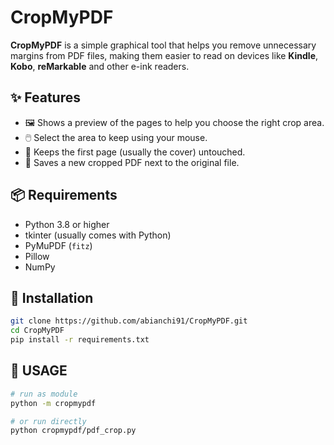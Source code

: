 # CropMyPDF

**CropMyPDF** is a simple graphical tool that helps you remove unnecessary margins from PDF files, making them easier to read on devices like **Kindle**, **Kobo**, **reMarkable** and other e-ink readers.

## ✨ Features

- 🖼️ Shows a preview of the pages to help you choose the right crop area.
- 🖱️ Select the area to keep using your mouse.
- 📄 Keeps the first page (usually the cover) untouched.
- 💾 Saves a new cropped PDF next to the original file.

## 📦 Requirements

- Python 3.8 or higher
- tkinter (usually comes with Python)
- PyMuPDF (`fitz`)
- Pillow
- NumPy

## 🔧 Installation

```bash
git clone https://github.com/abianchi91/CropMyPDF.git
cd CropMyPDF
pip install -r requirements.txt
```

## 🚀 USAGE
```bash
# run as module
python -m cropmypdf

# or run directly
python cropmypdf/pdf_crop.py
```